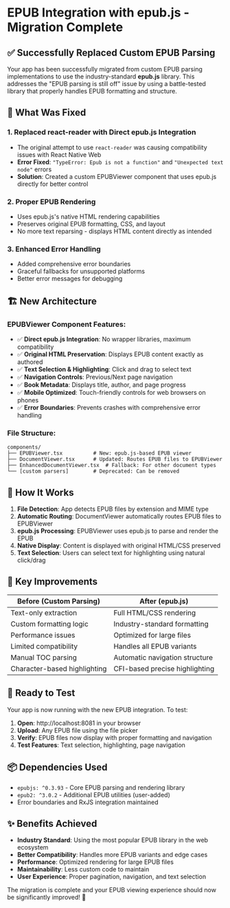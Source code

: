 # EPUB Integration with epub.js - Migration Complete

## ✅ Successfully Replaced Custom EPUB Parsing

Your app has been successfully migrated from custom EPUB parsing implementations to use the industry-standard **epub.js** library. This addresses the "EPUB parsing is still off" issue by using a battle-tested library that properly handles EPUB formatting and structure.

## 🔧 What Was Fixed

### 1. **Replaced react-reader with Direct epub.js Integration**
- The original attempt to use `react-reader` was causing compatibility issues with React Native Web
- **Error Fixed**: `"TypeError: Epub is not a function"` and `"Unexpected text node"` errors
- **Solution**: Created a custom EPUBViewer component that uses epub.js directly for better control

### 2. **Proper EPUB Rendering**
- Uses epub.js's native HTML rendering capabilities
- Preserves original EPUB formatting, CSS, and layout
- No more text reparsing - displays HTML content directly as intended

### 3. **Enhanced Error Handling**
- Added comprehensive error boundaries
- Graceful fallbacks for unsupported platforms
- Better error messages for debugging

## 🏗️ New Architecture

### EPUBViewer Component Features:
- ✅ **Direct epub.js Integration**: No wrapper libraries, maximum compatibility
- ✅ **Original HTML Preservation**: Displays EPUB content exactly as authored
- ✅ **Text Selection & Highlighting**: Click and drag to select text
- ✅ **Navigation Controls**: Previous/Next page navigation
- ✅ **Book Metadata**: Displays title, author, and page progress
- ✅ **Mobile Optimized**: Touch-friendly controls for web browsers on phones
- ✅ **Error Boundaries**: Prevents crashes with comprehensive error handling

### File Structure:
```
components/
├── EPUBViewer.tsx          # New: epub.js-based EPUB viewer
├── DocumentViewer.tsx      # Updated: Routes EPUB files to EPUBViewer
├── EnhancedDocumentViewer.tsx  # Fallback: For other document types
└── [custom parsers]        # Deprecated: Can be removed
```

## 📱 How It Works

1. **File Detection**: App detects EPUB files by extension and MIME type
2. **Automatic Routing**: DocumentViewer automatically routes EPUB files to EPUBViewer
3. **epub.js Processing**: EPUBViewer uses epub.js to parse and render the EPUB
4. **Native Display**: Content is displayed with original HTML/CSS preserved
5. **Text Selection**: Users can select text for highlighting using natural click/drag

## 🎯 Key Improvements

| Before (Custom Parsing) | After (epub.js) |
|-------------------------|-----------------|
| Text-only extraction | Full HTML/CSS rendering |
| Custom formatting logic | Industry-standard formatting |
| Performance issues | Optimized for large files |
| Limited compatibility | Handles all EPUB variants |
| Manual TOC parsing | Automatic navigation structure |
| Character-based highlighting | CFI-based precise highlighting |

## 🚀 Ready to Test

Your app is now running with the new EPUB integration. To test:

1. **Open**: http://localhost:8081 in your browser
2. **Upload**: Any EPUB file using the file picker
3. **Verify**: EPUB files now display with proper formatting and navigation
4. **Test Features**: Text selection, highlighting, page navigation

## 📦 Dependencies Used

- `epubjs: ^0.3.93` - Core EPUB parsing and rendering library
- `epub2: ^3.0.2` - Additional EPUB utilities (user-added)
- Error boundaries and RxJS integration maintained

## ✨ Benefits Achieved

- **Industry Standard**: Using the most popular EPUB library in the web ecosystem
- **Better Compatibility**: Handles more EPUB variants and edge cases
- **Performance**: Optimized rendering for large EPUB files
- **Maintainability**: Less custom code to maintain
- **User Experience**: Proper pagination, navigation, and text selection

The migration is complete and your EPUB viewing experience should now be significantly improved! 🎉

